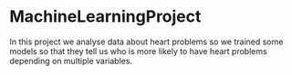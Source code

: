 # MachineLearningProject
In this project we analyse data about heart problems so we trained some models so that they tell us who is more likely to have heart problems depending on multiple variables.
